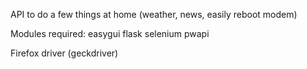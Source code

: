 API to do a few things at home (weather, news, easily reboot modem)

Modules required:
easygui
flask
selenium
pwapi

Firefox driver (geckdriver)

